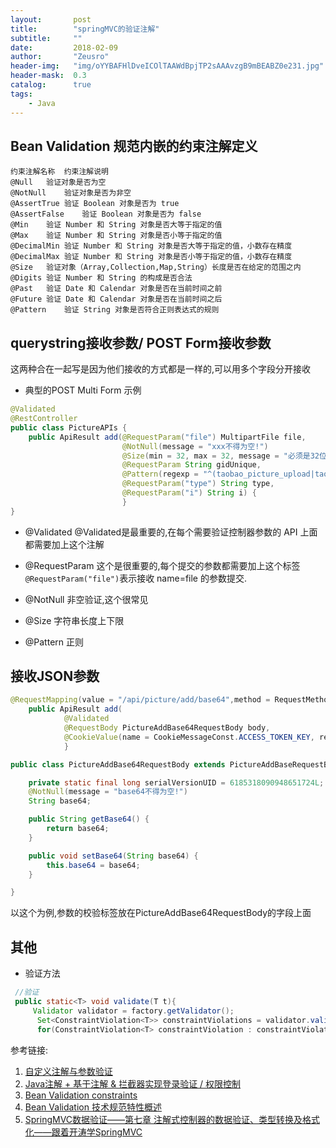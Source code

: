 ```yaml
---
layout:       post
title:        "springMVC的验证注解"
subtitle:     ""
date:         2018-02-09
author:       "Zeusro"
header-img:   "img/oYYBAFHlDveICOlTAAWdBpjTP2sAAAvzgB9mBEABZ0e231.jpg"
header-mask:  0.3
catalog:      true
tags:
    - Java
---
```



##  Bean Validation 规范内嵌的约束注解定义
```
约束注解名称	约束注解说明
@Null	验证对象是否为空
@NotNull	验证对象是否为非空
@AssertTrue	验证 Boolean 对象是否为 true
@AssertFalse	验证 Boolean 对象是否为 false
@Min	验证 Number 和 String 对象是否大等于指定的值
@Max	验证 Number 和 String 对象是否小等于指定的值
@DecimalMin	验证 Number 和 String 对象是否大等于指定的值，小数存在精度
@DecimalMax	验证 Number 和 String 对象是否小等于指定的值，小数存在精度
@Size	验证对象（Array,Collection,Map,String）长度是否在给定的范围之内
@Digits	验证 Number 和 String 的构成是否合法
@Past	验证 Date 和 Calendar 对象是否在当前时间之前
@Future	验证 Date 和 Calendar 对象是否在当前时间之后
@Pattern	验证 String 对象是否符合正则表达式的规则
```

## querystring接收参数/ POST Form接收参数
这两种合在一起写是因为他们接收的方式都是一样的,可以用多个字段分开接收



* 典型的POST Multi Form 示例

```JAVA
@Validated
@RestController
public class PictureAPIs {
    public ApiResult add(@RequestParam("file") MultipartFile file,
                         @NotNull(message = "xxx不得为空!")
                         @Size(min = 32, max = 32, message = "必须是32位的字符串")
                         @RequestParam String gidUnique,                         
                         @Pattern(regexp = "^(taobao_picture_upload|taobao_product_img_upload|taobao_item_img_upload|taobao_product_add)$",message = "type可选值:XXX")
                         @RequestParam("type") String type,                         
                         @RequestParam("i") String i) {
                         }
}
```

* @Validated
@Validated是最重要的,在每个需要验证控制器参数的 API 上面都需要加上这个注解

* @RequestParam
这个是很重要的,每个提交的参数都需要加上这个标签`@RequestParam("file")`表示接收 name=file 的参数提交.

* @NotNull
非空验证,这个很常见

* @Size
字符串长度上下限

* @Pattern
正则


## 接收JSON参数

```java
@RequestMapping(value = "/api/picture/add/base64",method = RequestMethod.POST, produces = "application/json;charset=UTF-8")
    public ApiResult add(
            @Validated
            @RequestBody PictureAddBase64RequestBody body,
            @CookieValue(name = CookieMessageConst.ACCESS_TOKEN_KEY, required = false) String token) {
            }
```

```java
public class PictureAddBase64RequestBody extends PictureAddBaseRequestBody {

    private static final long serialVersionUID = 6185318090948651724L;
    @NotNull(message = "base64不得为空!")
    String base64;

    public String getBase64() {
        return base64;
    }

    public void setBase64(String base64) {
        this.base64 = base64;
    }

}
```
以这个为例,参数的校验标签放在PictureAddBase64RequestBody的字段上面


## 其他

* 验证方法

```java
 //验证 
 public static<T> void validate(T t){ 
     Validator validator = factory.getValidator();
      Set<ConstraintViolation<T>> constraintViolations = validator.validate(t); 
      for(ConstraintViolation<T> constraintViolation : constraintViolations) { System.out.println(constraintViolation.getMessage()); } }
```

参考链接:
1. [自定义注解与参数验证](https://www.jianshu.com/p/2e71656aa88c)
1. [Java注解 + 基于注解 & 拦截器实现登录验证 / 权限控制](https://www.jianshu.com/p/f9f9490a0924)
1. [Bean Validation constraints](https://docs.jboss.org/hibernate/stable/validator/reference/en-US/html_single/#validator-defineconstraints-spec)
1. [Bean Validation 技术规范特性概述](https://www.ibm.com/developerworks/cn/java/j-lo-beanvalid/)
1. [SpringMVC数据验证——第七章 注解式控制器的数据验证、类型转换及格式化——跟着开涛学SpringMVC](http://jinnianshilongnian.iteye.com/blog/1733708)
